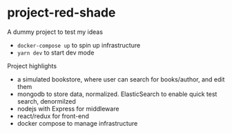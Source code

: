# project-red-shade
A dummy project to test my ideas

* `docker-compose up` to spin up infrastructure
* `yarn dev` to start dev mode

Project highlights
* a simulated bookstore, where user can search for books/author, and edit them
* mongodb to store data, normalized. ElasticSearch to enable quick test search, denormilzed
* nodejs with Express for middleware
* react/redux for front-end
* docker compose to manage infrastructure
